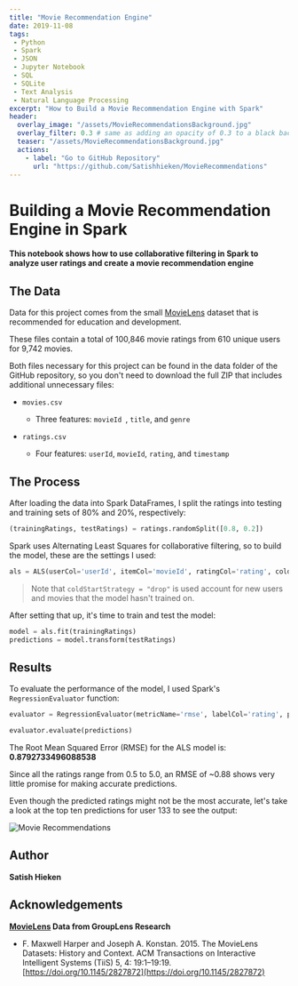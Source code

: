 ```yaml
---
title: "Movie Recommendation Engine"
date: 2019-11-08
tags:
 - Python
 - Spark
 - JSON
 - Jupyter Notebook
 - SQL
 - SQLite
 - Text Analysis
 - Natural Language Processing
excerpt: "How to Build a Movie Recommendation Engine with Spark"
header:
  overlay_image: "/assets/MovieRecommendationsBackground.jpg"
  overlay_filter: 0.3 # same as adding an opacity of 0.3 to a black background
  teaser: "/assets/MovieRecommendationsBackground.jpg"
  actions:
    - label: "Go to GitHub Repository"
      url: "https://github.com/Satishhieken/MovieRecommendations"
---
```


# Building a Movie Recommendation Engine in Spark

**This notebook shows how to use collaborative filtering in Spark to analyze user ratings and create a movie recommendation engine**

## The Data
Data for this project comes from the small [MovieLens](https://grouplens.org/datasets/movielens/) dataset that is recommended for education and development. 

These files contain a total of 100,846 movie ratings from 610 unique users for 9,742 movies. 

Both files necessary for this project can be found in the data folder of the GitHub repository, so you don't need to download the full ZIP that includes additional unnecessary files:

* `movies.csv`

	* Three features: `movieId `, `title`, and `genre`

* `ratings.csv`

	* Four features: `userId`, `movieId`, `rating`, and `timestamp`

## The Process
After loading the data into Spark DataFrames, I split the ratings into testing and training sets of 80% and 20%, respectively:
```python
(trainingRatings, testRatings) = ratings.randomSplit([0.8, 0.2])
```

Spark uses Alternating Least Squares for collaborative filtering, so to build the model, these are the settings I used:
```python
als = ALS(userCol='userId', itemCol='movieId', ratingCol='rating', coldStartStrategy="drop")
```
>Note that `coldStartStrategy = "drop"` is used account for new users and movies that the model hasn't trained on.

After setting that up, it's time to train and test the model:
```python
model = als.fit(trainingRatings)
predictions = model.transform(testRatings)
```
## Results
To evaluate the performance of the model, I used Spark's `RegressionEvaluator` function:
```python
evaluator = RegressionEvaluator(metricName='rmse', labelCol='rating', predictionCol='prediction')

evaluator.evaluate(predictions)
```

The Root Mean Squared Error (RMSE) for the ALS model is: **0.8792733496088538**

Since all the ratings range from 0.5 to 5.0, an RMSE of ~0.88 shows very little promise for making accurate predictions.

Even though the predicted ratings might not be the most accurate, let's take a look at the top ten predictions for user 133 to see the output:

![Movie Recommendations](https://Satishhieken.github.io/assets/MovieRecs.png)


## Author
**Satish Hieken**

## Acknowledgements
**[MovieLens](https://grouplens.org/datasets/movielens/) Data from GroupLens Research**
* F. Maxwell Harper and Joseph A. Konstan. 2015. The MovieLens Datasets: History and Context. ACM Transactions on Interactive Intelligent Systems (TiiS) 5, 4: 19:1–19:19. [https://doi.org/10.1145/2827872](https://doi.org/10.1145/2827872)
